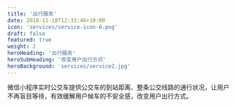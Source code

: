 ```yaml
---
title: '出行服务'
date: 2018-11-18T12:33:46+10:00
icon: 'services/service-icon-6.png'
draft: false
featured: true
weight: 2
heroHeading: '出行服务'
heroSubHeading: '改变用户出行方式'
heroBackground: 'services/service2.jpg'
---
```


微信小程序实时公交车提供公交车的到站距离、整条公交线路的通行状况，让用户不再盲目等待，有效缓解用户候车的不安全感，改变用户出行方式。